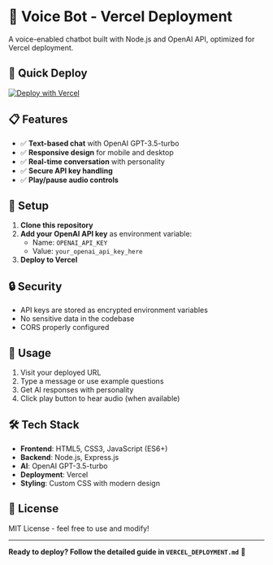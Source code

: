 # 🎤 Voice Bot - Vercel Deployment

A voice-enabled chatbot built with Node.js and OpenAI API, optimized for Vercel deployment.

## 🚀 Quick Deploy

[![Deploy with Vercel](https://vercel.com/button)](https://vercel.com/new/clone?repository-url=https://github.com/yourusername/chatbotsomya)

## 📋 Features

- ✅ **Text-based chat** with OpenAI GPT-3.5-turbo
- ✅ **Responsive design** for mobile and desktop
- ✅ **Real-time conversation** with personality
- ✅ **Secure API key handling**
- ✅ **Play/pause audio controls**

## 🔧 Setup

1. **Clone this repository**
2. **Add your OpenAI API key** as environment variable:
   - Name: `OPENAI_API_KEY`
   - Value: `your_openai_api_key_here`
3. **Deploy to Vercel**

## 🔒 Security

- API keys are stored as encrypted environment variables
- No sensitive data in the codebase
- CORS properly configured

## 📱 Usage

1. Visit your deployed URL
2. Type a message or use example questions
3. Get AI responses with personality
4. Click play button to hear audio (when available)

## 🛠️ Tech Stack

- **Frontend**: HTML5, CSS3, JavaScript (ES6+)
- **Backend**: Node.js, Express.js
- **AI**: OpenAI GPT-3.5-turbo
- **Deployment**: Vercel
- **Styling**: Custom CSS with modern design

## 📄 License

MIT License - feel free to use and modify!

---

**Ready to deploy? Follow the detailed guide in `VERCEL_DEPLOYMENT.md`** 🚀 